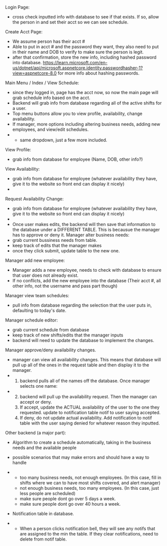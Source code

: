 Login Page:
* cross check inputted info with database to see if that exists. If so, allow the person in and set their acct so we can see schedule.
  
Create Acct Page:
* We assume person has their acct #
* Able to put in acct # and the password they want, they also need to put in their name and DOB to verify to make sure the person is legit.
* after that confirmation, store the new info, including hashed password into database. https://learn.microsoft.com/en-us/dotnet/api/microsoft.aspnetcore.identity.passwordhasher-1?view=aspnetcore-8.0 for more info about hashing passwords.

Main Menu / Index / View Schedule:
* since they logged in, page has the acct now, so now the main page will grab schedule info based on the acct.
* Backend will grab info from database regarding all of the active shifts for a user.
* Top menu buttons allow you to view profile, availability, change availability.
* If manager, more options including altering business needs, adding new employees, and view/edit schedules.
* - same dropdown, just a few more included.

View Profile:
- grab info from database for employee (Name, DOB, other info?)
  
View Availability:
- grab info from database for employee (whatever availability they have, give it to the website so front end can display it nicely)
- 
Request Availability Change:
- grab info from database for employee (whatever availability they have, give it to the website so front end can display it nicely)
-
-  Once user makes edits, the backend will then save that information to the database under a DIFFERENT TABLE. This is becausue the manager has to approve or deny it.
Manager alter business needs:
- grab current bussiness needs from table.
- keep track of edits that the manager makes
- once they click submit, update table to the new one.
  
Manager add new employee:
* Manager adds a new employee, needs to check with database to ensure that user does not already exist.
* If no conflicts, add the new employee into the database (Their acct #, all other info, not the username and pass part though)

Manager view team schedules:
* pull info from database regarding the selection that the user puts in, defaulting to today's date.

Manager schedule editor:
* grab current schedule from database
* keep track of new shifts/edits that the manager inputs
* backend will need to update the database to implement the changes.

Manager approve/deny availability changes.
- manager can view all availability changes. This means that database will pull up all of the ones in the request table and then display it to the manager.
- 1) backend pulls all of the names off the database. Once manager selects one name:
- 2) backend will pull up the availability request. Then the manager can accept or deny.
  3) If accept, update the ACTUAL availability of the user to the one they requested. update to notification table notif to user saying accepted.
  4) If deny, do not update actual availability. Add notification to notif table with the user saying denied for whatever reason they inputted.

Other backend (a major part):

* Algorithm to create a schedule automatically, taking in the business needs and the available people
*   possible scenarios that may make errors and should have a way to handle
*   - too many business needs, not enough employees. (In this case, fill in shifts where we can to have most shifts covered, and alert manager)
    - not enough business needs, too many employees. (In this case, just less people are scheduled)
    -   make sure people dont go over 5 days a week.
    -   make sure people dont go over 40 hours a week.
 
* Notification table in database.
* - When a person clicks notification bell, they will see any notifs that are assigned to the min the table. If they clear notifications, need to delete from notif table.
